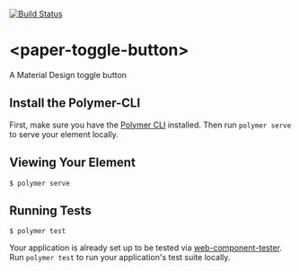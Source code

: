 [![Build Status](https://travis-ci.org/MaterialElements/paper-toggle-button.svg?branch=master)](https://travis-ci.org/MaterialElements/paper-toggle-button)

# \<paper-toggle-button\>

A Material Design toggle button

## Install the Polymer-CLI

First, make sure you have the [Polymer CLI](https://www.npmjs.com/package/polymer-cli) installed. Then run `polymer serve` to serve your element locally.

## Viewing Your Element

```
$ polymer serve
```

## Running Tests

```
$ polymer test
```

Your application is already set up to be tested via [web-component-tester](https://github.com/Polymer/web-component-tester). Run `polymer test` to run your application's test suite locally.

